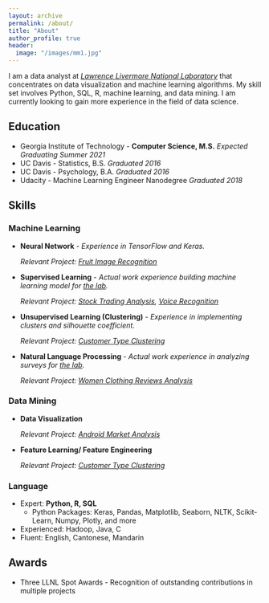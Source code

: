 ```yaml
---
layout: archive
permalink: /about/
title: "About"
author_profile: true
header:
  image: "/images/mm1.jpg"
---
```


I am a data analyst at *[Lawrence Livermore National Laboratory](https://en.wikipedia.org/wiki/Lawrence_Livermore_National_Laboratory)* that concentrates on data visualization and machine learning algorithms. My skill set involves Python, SQL, R, machine learning, and data mining. I am currently looking to gain more experience in the field of data science.

## Education
  * Georgia Institute of Technology - **Computer Science, M.S.**     *Expected Graduating Summer 2021*
  * UC Davis - Statistics, B.S.     *Graduated 2016*
  * UC Davis - Psychology, B.A.     *Graduated 2016*
  * Udacity - Machine Learning Engineer Nanodegree     *Graduated 2018*

## Skills

### Machine Learning

 * **Neural Network** - *Experience in TensorFlow and Keras.*

    *Relevant Project: [Fruit Image Recognition](/fruit_image_recognition/)*

 * **Supervised Learning** - *Actual work experience building machine learning model for [the lab](https://en.wikipedia.org/wiki/Lawrence_Livermore_National_Laboratory).*

    *Relevant Project: [Stock Trading Analysis](/Stock_Market/), [Voice Recognition](/Voice_recognition/)*

 * **Unsupervised Learning (Clustering)** - *Experience in implementing clusters and silhouette coefficient.*

    *Relevant Project: [Customer Type Clustering](/Customer_Type_Clustering/)*

 * **Natural Language Processing** - *Actual work experience in analyzing surveys for [the lab](https://en.wikipedia.org/wiki/Lawrence_Livermore_National_Laboratory).*

    *Relevant Project: [Women Clothing Reviews Analysis](/Women_Clothing_Reviews/)*

### Data Mining
 * **Data Visualization**

    *Relevant Project: [Android Market Analysis](/Android_Market_Analysis/)*

 * **Feature Learning/ Feature Engineering**

    *Relevant Project: [Customer Type Clustering](/Customer_Type_Clustering/)*

### Language
  * Expert: **Python, R, SQL**
    + Python Packages: Keras, Pandas, Matplotlib, Seaborn, NLTK, Scikit-Learn, Numpy, Plotly, and more
  * Experienced: Hadoop, Java, C
  * Fluent: English, Cantonese, Mandarin

## Awards
  * Three LLNL Spot Awards - Recognition of outstanding contributions in multiple projects
